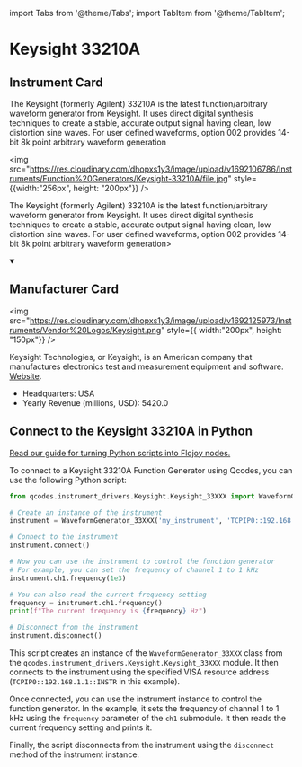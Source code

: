 
import Tabs from '@theme/Tabs';
import TabItem from '@theme/TabItem';

# Keysight 33210A

## Instrument Card

<div className="flex">

<div>

The Keysight (formerly Agilent) 33210A is the latest function/arbitrary waveform generator from Keysight. It uses direct digital synthesis techniques to create a stable, accurate output signal having clean, low distortion sine waves. For user defined waveforms, option 002 provides 14-bit 8k point arbitrary waveform generation

</div>

<img src="https://res.cloudinary.com/dhopxs1y3/image/upload/v1692106786/Instruments/Function%20Generators/Keysight-33210A/file.jpg" style={{width:"256px", height: "200px"}} />

</div>

The Keysight (formerly Agilent) 33210A is the latest function/arbitrary waveform generator from Keysight. It uses direct digital synthesis techniques to create a stable, accurate output signal having clean, low distortion sine waves. For user defined waveforms, option 002 provides 14-bit 8k point arbitrary waveform generation>

<details open>
<summary><h2>Manufacturer Card</h2></summary>

<img src="https://res.cloudinary.com/dhopxs1y3/image/upload/v1692125973/Instruments/Vendor%20Logos/Keysight.png" style={{ width:"200px", height: "150px"}} />

Keysight Technologies, or Keysight, is an American company that manufactures electronics test and measurement equipment and software. <a href="https://www.keysight.com/us/en/home.html">Website</a>.

<ul>
  <li>Headquarters: USA</li>
  <li>Yearly Revenue (millions, USD): 5420.0</li>
</ul>
</details>

## Connect to the Keysight 33210A in Python

[Read our guide for turning Python scripts into Flojoy nodes.](https://docs.flojoy.ai/custom-nodes/creating-custom-node/)


<Tabs>
<TabItem value="Qcodes" label="Qcodes">

To connect to a Keysight 33210A Function Generator using Qcodes, you can use the following Python script:

```python
from qcodes.instrument_drivers.Keysight.Keysight_33XXX import WaveformGenerator_33XXX

# Create an instance of the instrument
instrument = WaveformGenerator_33XXX('my_instrument', 'TCPIP0::192.168.1.1::INSTR')

# Connect to the instrument
instrument.connect()

# Now you can use the instrument to control the function generator
# For example, you can set the frequency of channel 1 to 1 kHz
instrument.ch1.frequency(1e3)

# You can also read the current frequency setting
frequency = instrument.ch1.frequency()
print(f"The current frequency is {frequency} Hz")

# Disconnect from the instrument
instrument.disconnect()
```

This script creates an instance of the `WaveformGenerator_33XXX` class from the `qcodes.instrument_drivers.Keysight.Keysight_33XXX` module. It then connects to the instrument using the specified VISA resource address (`TCPIP0::192.168.1.1::INSTR` in this example).

Once connected, you can use the instrument instance to control the function generator. In the example, it sets the frequency of channel 1 to 1 kHz using the `frequency` parameter of the `ch1` submodule. It then reads the current frequency setting and prints it.

Finally, the script disconnects from the instrument using the `disconnect` method of the instrument instance.

</TabItem>
</Tabs>